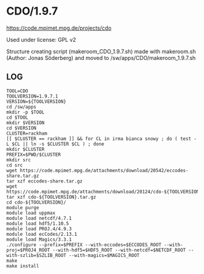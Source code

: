 CDO/1.9.7
========================

<https://code.mpimet.mpg.de/projects/cdo>

Used under license:
GPL v2

Structure creating script (makeroom_CDO_1.9.7.sh) made with makeroom.sh (Author: Jonas Söderberg) and moved to /sw/apps/CDO/makeroom_1.9.7.sh

LOG
---

    TOOL=CDO
    TOOLVERSION=1.9.7.1
    VERSION=${TOOLVERSION}
    cd /sw/apps
    mkdir -p $TOOL
    cd $TOOL
    mkdir $VERSION
    cd $VERSION
    CLUSTER=rackham
    [[ $CLUSTER == rackham ]] && for CL in irma bianca snowy ; do ( test -L $CL || ln -s $CLUSTER $CL ) ; done
    mkdir $CLUSTER
    PREFIX=$PWD/$CLUSTER
    mkdir src
    cd src
    wget https://code.mpimet.mpg.de/attachments/download/20542/eccodes-share.tar.gz
    tar xzf eccodes-share.tar.gz 
    wget https://code.mpimet.mpg.de/attachments/download/20124/cdo-${TOOLVERSION}.tar.gz
    tar xzf cdo-${TOOLVERSION}.tar.gz 
    cd cdo-${TOOLVERSION}/
    module purge
    module load uppmax
    module load netcdf/4.7.1
    module load hdf5/1.10.5
    module load PROJ.4/4.9.3
    module load ecCodes/2.13.1
    module load Magics/3.3.1
    ./configure --prefix=$PREFIX --with-eccodes=$ECCODES_ROOT --with-proj=$PROJ4_ROOT --with-hdf5=$HDF5_ROOT --with-netcdf=$NETCDF_ROOT --with-szlib=$SZLIB_ROOT --with-magics=$MAGICS_ROOT
    make
    make install

